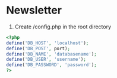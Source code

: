 # Newsletter

1. Create /config.php in the root directory

```php
<?php
define('DB_HOST', 'localhost');
define('DB_POST', port);
define('DB_NAME', 'databasename');
define('DB_USER', 'username');
define('DB_PASSWORD', 'password');
?>
```
